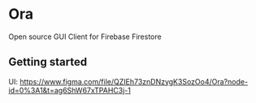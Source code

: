 # Ora

Open source GUI Client for Firebase Firestore


## Getting started

UI: https://www.figma.com/file/QZIEh73znDNzygK3SozOo4/Ora?node-id=0%3A1&t=ag6ShW67xTPAHC3j-1